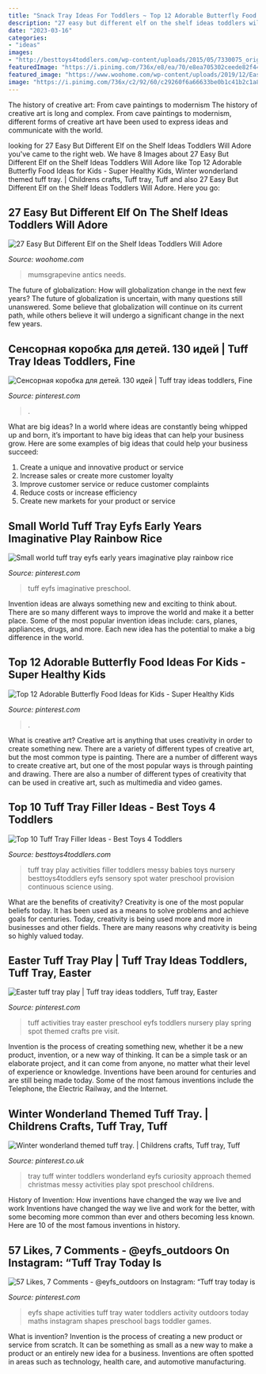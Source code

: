```yaml
---
title: "Snack Tray Ideas For Toddlers ~ Top 12 Adorable Butterfly Food Ideas For Kids"
description: "27 easy but different elf on the shelf ideas toddlers will adore"
date: "2023-03-16"
categories:
- "ideas"
images:
- "http://besttoys4toddlers.com/wp-content/uploads/2015/05/7330075_orig.jpg"
featuredImage: "https://i.pinimg.com/736x/e8/ea/70/e8ea705302ceede82f44de6510960df1.jpg"
featured_image: "https://www.woohome.com/wp-content/uploads/2019/12/Easy-Elf-On-The-Shelf-Ideas-10.jpg"
image: "https://i.pinimg.com/736x/c2/92/60/c29260f6a66633be0b1c41b2c1a8f0ad.jpg"
---
```



The history of creative art: From cave paintings to modernism
The history of creative art is long and complex. From cave paintings to modernism, different forms of creative art have been used to express ideas and communicate with the world.

	

		
looking for 27 Easy But Different Elf on the Shelf Ideas Toddlers Will Adore you've came to the right web. We have 8 Images about 27 Easy But Different Elf on the Shelf Ideas Toddlers Will Adore like Top 12 Adorable Butterfly Food Ideas for Kids - Super Healthy Kids, Winter wonderland themed tuff tray. | Childrens crafts, Tuff tray, Tuff and also 27 Easy But Different Elf on the Shelf Ideas Toddlers Will Adore. Here you go:
		
    
## 27 Easy But Different Elf On The Shelf Ideas Toddlers Will Adore

<img loading=lazy src="https://www.woohome.com/wp-content/uploads/2019/12/Easy-Elf-On-The-Shelf-Ideas-10.jpg" onerror="this.onerror=null;this.src='https://tse2.mm.bing.net/th?id=OIP.okgp3etdg9dHKH79VkCc4AHaKx&amp;pid=15.1';" alt="27 Easy But Different Elf on the Shelf Ideas Toddlers Will Adore">

_Source: woohome.com_

>mumsgrapevine antics needs. 

	

The future of globalization: How will globalization change in the next few years?
The future of globalization is uncertain, with many questions still unanswered. Some believe that globalization will continue on its current path, while others believe it will undergo a significant change in the next few years.

    
## Сенсорная коробка для детей. 130 идей | Tuff Tray Ideas Toddlers, Fine

<img loading=lazy src="https://i.pinimg.com/736x/e8/ea/70/e8ea705302ceede82f44de6510960df1.jpg" onerror="this.onerror=null;this.src='https://tse4.mm.bing.net/th?id=OIP.pV3xSXT80k2lbyhADH33kwHaJ4&amp;pid=15.1';" alt="Сенсорная коробка для детей. 130 идей | Tuff tray ideas toddlers, Fine">

_Source: pinterest.com_

>. 

	

What are big ideas?
In a world where ideas are constantly being whipped up and born, it’s important to have big ideas that can help your business grow. Here are some examples of big ideas that could help your business succeed: 
1. Create a unique and innovative product or service 
2. Increase sales or create more customer loyalty 
3. Improve customer service or reduce customer complaints 
4. Reduce costs or increase efficiency 
5. Create new markets for your product or service 

    
## Small World Tuff Tray Eyfs Early Years Imaginative Play Rainbow Rice

<img loading=lazy src="https://i.pinimg.com/736x/c2/92/60/c29260f6a66633be0b1c41b2c1a8f0ad.jpg" onerror="this.onerror=null;this.src='https://tse4.mm.bing.net/th?id=OIP.VhVx3FPavjp0UHcjKtG8xwHaJ3&amp;pid=15.1';" alt="Small world tuff tray eyfs early years imaginative play rainbow rice">

_Source: pinterest.com_

>tuff eyfs imaginative preschool. 

	

Invention ideas are always something new and exciting to think about. There are so many different ways to improve the world and make it a better place. Some of the most popular invention ideas include: cars, planes, appliances, drugs, and more. Each new idea has the potential to make a big difference in the world.

    
## Top 12 Adorable Butterfly Food Ideas For Kids - Super Healthy Kids

<img loading=lazy src="https://i.pinimg.com/736x/f9/36/79/f9367901b2df368860fe735d62296e7e.jpg" onerror="this.onerror=null;this.src='https://tse2.mm.bing.net/th?id=OIP.BipLX7Y8GZB8OuBnfYBSfgHaHZ&amp;pid=15.1';" alt="Top 12 Adorable Butterfly Food Ideas for Kids - Super Healthy Kids">

_Source: pinterest.com_

>. 

	

What is creative art?
Creative art is anything that uses creativity in order to create something new. There are a variety of different types of creative art, but the most common type is painting. There are a number of different ways to create creative art, but one of the most popular ways is through painting and drawing. There are also a number of different types of creativity that can be used in creative art, such as multimedia and video games.

    
## Top 10 Tuff Tray Filler Ideas - Best Toys 4 Toddlers

<img loading=lazy src="http://besttoys4toddlers.com/wp-content/uploads/2015/05/7330075_orig.jpg" onerror="this.onerror=null;this.src='https://tse4.mm.bing.net/th?id=OIP.XSx4NWMRsDQFoidX0ejWOwHaJ4&amp;pid=15.1';" alt="Top 10 Tuff Tray Filler Ideas - Best Toys 4 Toddlers">

_Source: besttoys4toddlers.com_

>tuff tray play activities filler toddlers messy babies toys nursery besttoys4toddlers eyfs sensory spot water preschool provision continuous science using. 

	

What are the benefits of creativity?
Creativity is one of the most popular beliefs today. It has been used as a means to solve problems and achieve goals for centuries. Today, creativity is being used more and more in businesses and other fields. There are many reasons why creativity is being so highly valued today.

    
## Easter Tuff Tray Play | Tuff Tray Ideas Toddlers, Tuff Tray, Easter

<img loading=lazy src="https://i.pinimg.com/736x/f0/34/d2/f034d20d9d1cc52e53d1373224f3d651.jpg" onerror="this.onerror=null;this.src='https://tse3.mm.bing.net/th?id=OIP.Gfo2wiQ0e89bBT7EbMJotwHaJ3&amp;pid=15.1';" alt="Easter tuff tray play | Tuff tray ideas toddlers, Tuff tray, Easter">

_Source: pinterest.com_

>tuff activities tray easter preschool eyfs toddlers nursery play spring spot themed crafts pre visit. 

	

Invention is the process of creating something new, whether it be a new product, invention, or a new way of thinking. It can be a simple task or an elaborate project, and it can come from anyone, no matter what their level of experience or knowledge. Inventions have been around for centuries and are still being made today. Some of the most famous inventions include the Telephone, the Electric Railway, and the Internet.

    
## Winter Wonderland Themed Tuff Tray. | Childrens Crafts, Tuff Tray, Tuff

<img loading=lazy src="https://i.pinimg.com/736x/dd/6e/79/dd6e7979e61f0f5fd82c9cfd717fcaab.jpg" onerror="this.onerror=null;this.src='https://tse2.mm.bing.net/th?id=OIP.HScUu6SOdIaHIM-r9CVX7QHaGE&amp;pid=15.1';" alt="Winter wonderland themed tuff tray. | Childrens crafts, Tuff tray, Tuff">

_Source: pinterest.co.uk_

>tray tuff winter toddlers wonderland eyfs curiosity approach themed christmas messy activities play spot preschool childrens. 

	

History of Invention: How inventions have changed the way we live and work
Inventions have changed the way we live and work for the better, with some becoming more common than ever and others becoming less known. Here are 10 of the most famous inventions in history.

    
## 57 Likes, 7 Comments - @eyfs_outdoors On Instagram: “Tuff Tray Today Is

<img loading=lazy src="https://i.pinimg.com/736x/b7/45/55/b7455574c4358e6f55151ec8440335a4.jpg" onerror="this.onerror=null;this.src='https://tse3.mm.bing.net/th?id=OIP.ndfcjW5iyUy3yb4bAWXGugHaHa&amp;pid=15.1';" alt="57 Likes, 7 Comments - @eyfs_outdoors on Instagram: “Tuff tray today is">

_Source: pinterest.com_

>eyfs shape activities tuff tray water toddlers activity outdoors today maths instagram shapes preschool bags toddler games. 

	

What is invention?
Invention is the process of creating a new product or service from scratch. It can be something as small as a new way to make a product or an entirely new idea for a business. Inventions are often spotted in areas such as technology, health care, and automotive manufacturing.

